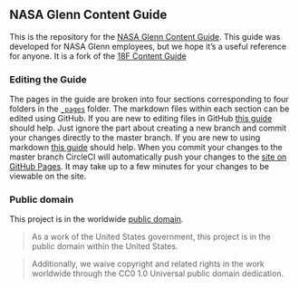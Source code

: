 ## NASA Glenn Content Guide

This is the repository for the [NASA Glenn Content Guide](https://nasa.github.io/content-guide/). This guide was developed for NASA Glenn employees, but we hope it’s a useful reference for anyone. It is a fork of the [18F Content Guide](https://pages.18f.gov/content-guide/)

### Editing the Guide
The pages in the guide are broken into four sections corresponding to four folders in the [```_pages```](https://github.com/nasa/content-guide/tree/master/_pages) folder. The markdown files within each section can be edited using GitHub. If you are new to editing files in GitHub [this guide](https://help.github.com/articles/editing-files-in-your-repository/) should help. Just ignore the part about creating a new branch and commit your changes directly to the master branch. If you are new to using markdown [this guide](https://guides.github.com/features/mastering-markdown/) should help. When you commit your changes to the master branch CircleCI will automatically push your changes to the [site on GitHub Pages](https://nasa.github.io/content-guide/). It may take up to a few minutes for your changes to be viewable on the site.

### Public domain

This project is in the worldwide [public domain](LICENSE.md).

> As a work of the United States government, this project is in the public domain within the United States.

> Additionally, we waive copyright and related rights in the work worldwide through the CC0 1.0 Universal public domain dedication.
